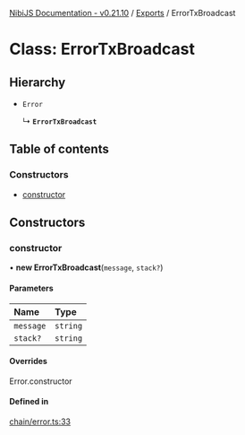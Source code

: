 [NibiJS Documentation - v0.21.10](../intro.md) / [Exports](../modules.md) / ErrorTxBroadcast

# Class: ErrorTxBroadcast

## Hierarchy

- `Error`

  ↳ **`ErrorTxBroadcast`**

## Table of contents

### Constructors

- [constructor](ErrorTxBroadcast.md#constructor)

## Constructors

### constructor

• **new ErrorTxBroadcast**(`message`, `stack?`)

#### Parameters

| Name      | Type     |
| :-------- | :------- |
| `message` | `string` |
| `stack?`  | `string` |

#### Overrides

Error.constructor

#### Defined in

[chain/error.ts:33](https://github.com/NibiruChain/ts-sdk/blob/34a34d2/packages/nibijs/src/chain/error.ts#L33)
